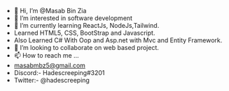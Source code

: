 - 👋 Hi, I’m @Masab Bin Zia
- 👀 I’m interested in software development
- 🌱 I’m currently learning ReactJs, NodeJs,Tailwind.
- Learned HTML5, CSS, BootStrap and Javascript.
- Also Learned C# With Oop and Asp.net with Mvc and Entity Framework.
- 💞️ I’m looking to collaborate on web based project.
- 📫 How to reach me ...
- masabmbz5@gmail.com
- Discord:- Hadescreeping#3201
- Twitter:- @hadescreeping
<!---
MasabBinZia/MasabBinZia is a ✨ special ✨ repository because its `README.md` (this file) appears on your GitHub profile.
You can click the Preview link to take a look at your changes.
--->
